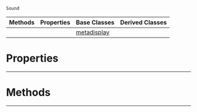  `Sound`

|Methods|Properties|Base Classes|Derived Classes|
|---|---|---|---|
| | |[metadisplay](https://github.com/zeroengineteam/ZeroDocs/code_reference/class_reference/metadisplay.markdown)| |


 #  Properties


---  
 #  Methods


---  
 

 